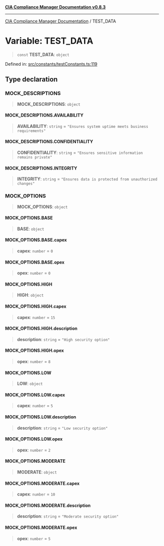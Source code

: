 [**CIA Compliance Manager Documentation v0.8.3**](../README.md)

***

[CIA Compliance Manager Documentation](../globals.md) / TEST\_DATA

# Variable: TEST\_DATA

> `const` **TEST\_DATA**: `object`

Defined in: [src/constants/testConstants.ts:119](https://github.com/Hack23/cia-compliance-manager/blob/368d5a1330a94df78d48c65d28962bd0f7cab363/src/constants/testConstants.ts#L119)

## Type declaration

### MOCK\_DESCRIPTIONS

> **MOCK\_DESCRIPTIONS**: `object`

#### MOCK\_DESCRIPTIONS.AVAILABILITY

> **AVAILABILITY**: `string` = `"Ensures system uptime meets business requirements"`

#### MOCK\_DESCRIPTIONS.CONFIDENTIALITY

> **CONFIDENTIALITY**: `string` = `"Ensures sensitive information remains private"`

#### MOCK\_DESCRIPTIONS.INTEGRITY

> **INTEGRITY**: `string` = `"Ensures data is protected from unauthorized changes"`

### MOCK\_OPTIONS

> **MOCK\_OPTIONS**: `object`

#### MOCK\_OPTIONS.BASE

> **BASE**: `object`

#### MOCK\_OPTIONS.BASE.capex

> **capex**: `number` = `0`

#### MOCK\_OPTIONS.BASE.opex

> **opex**: `number` = `0`

#### MOCK\_OPTIONS.HIGH

> **HIGH**: `object`

#### MOCK\_OPTIONS.HIGH.capex

> **capex**: `number` = `15`

#### MOCK\_OPTIONS.HIGH.description

> **description**: `string` = `"High security option"`

#### MOCK\_OPTIONS.HIGH.opex

> **opex**: `number` = `8`

#### MOCK\_OPTIONS.LOW

> **LOW**: `object`

#### MOCK\_OPTIONS.LOW.capex

> **capex**: `number` = `5`

#### MOCK\_OPTIONS.LOW.description

> **description**: `string` = `"Low security option"`

#### MOCK\_OPTIONS.LOW.opex

> **opex**: `number` = `2`

#### MOCK\_OPTIONS.MODERATE

> **MODERATE**: `object`

#### MOCK\_OPTIONS.MODERATE.capex

> **capex**: `number` = `10`

#### MOCK\_OPTIONS.MODERATE.description

> **description**: `string` = `"Moderate security option"`

#### MOCK\_OPTIONS.MODERATE.opex

> **opex**: `number` = `5`
